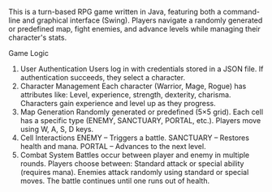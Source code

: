 This is a turn-based RPG game written in Java, featuring both a command-line and graphical interface (Swing). Players navigate a randomly generated or predefined map, fight enemies, and advance levels while managing their character's stats.

Game Logic
1. User Authentication
Users log in with credentials stored in a JSON file.
If authentication succeeds, they select a character.
2. Character Management
Each character (Warrior, Mage, Rogue) has attributes like:
Level, experience, strength, dexterity, charisma.
Characters gain experience and level up as they progress.
3. Map Generation
Randomly generated or predefined (5×5 grid).
Each cell has a specific type (ENEMY, SANCTUARY, PORTAL, etc.).
Players move using W, A, S, D keys.
4. Cell Interactions
ENEMY – Triggers a battle.
SANCTUARY – Restores health and mana.
PORTAL – Advances to the next level.
5. Combat System
Battles occur between player and enemy in multiple rounds.
Players choose between:
Standard attack or special ability (requires mana).
Enemies attack randomly using standard or special moves.
The battle continues until one runs out of health.
